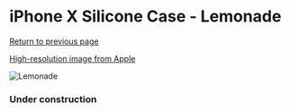 # iPhone X Silicone Case - Lemonade

[Return to previous page](/iphone_x)

[High-resolution image from Apple](https://store.storeimages.cdn-apple.com/8756/as-images.apple.com/is/MRG32?wid=4500&hei=4500&fmt=png)

<div style="width: 384px"><img src="/everypreview/MRG32.png" alt="Lemonade"></div>

### Under construction
